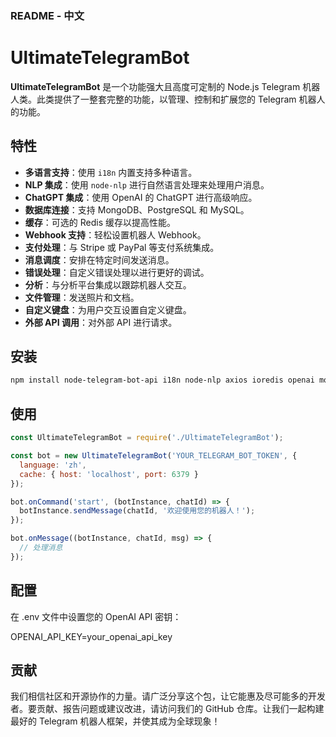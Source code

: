 ### **README - 中文**

# UltimateTelegramBot

**UltimateTelegramBot** 是一个功能强大且高度可定制的 Node.js Telegram 机器人类。此类提供了一整套完整的功能，以管理、控制和扩展您的 Telegram 机器人的功能。

## 特性

- **多语言支持**：使用 `i18n` 内置支持多种语言。
- **NLP 集成**：使用 `node-nlp` 进行自然语言处理来处理用户消息。
- **ChatGPT 集成**：使用 OpenAI 的 ChatGPT 进行高级响应。
- **数据库连接**：支持 MongoDB、PostgreSQL 和 MySQL。
- **缓存**：可选的 Redis 缓存以提高性能。
- **Webhook 支持**：轻松设置机器人 Webhook。
- **支付处理**：与 Stripe 或 PayPal 等支付系统集成。
- **消息调度**：安排在特定时间发送消息。
- **错误处理**：自定义错误处理以进行更好的调试。
- **分析**：与分析平台集成以跟踪机器人交互。
- **文件管理**：发送照片和文档。
- **自定义键盘**：为用户交互设置自定义键盘。
- **外部 API 调用**：对外部 API 进行请求。

## 安装

```bash
npm install node-telegram-bot-api i18n node-nlp axios ioredis openai mongoose pg mysql2 dotenv
```
## 使用
```javascript
const UltimateTelegramBot = require('./UltimateTelegramBot');

const bot = new UltimateTelegramBot('YOUR_TELEGRAM_BOT_TOKEN', {
  language: 'zh',
  cache: { host: 'localhost', port: 6379 }
});

bot.onCommand('start', (botInstance, chatId) => {
  botInstance.sendMessage(chatId, '欢迎使用您的机器人！');
});

bot.onMessage((botInstance, chatId, msg) => {
  // 处理消息
});
```
## 配置
在 .env 文件中设置您的 OpenAI API 密钥：

OPENAI_API_KEY=your_openai_api_key

## 贡献
我们相信社区和开源协作的力量。请广泛分享这个包，让它能惠及尽可能多的开发者。要贡献、报告问题或建议改进，请访问我们的 GitHub 仓库。让我们一起构建最好的 Telegram 机器人框架，并使其成为全球现象！

